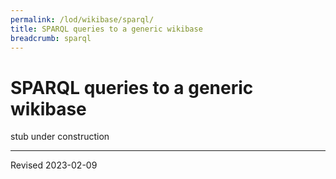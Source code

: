 ```yaml
---
permalink: /lod/wikibase/sparql/
title: SPARQL queries to a generic wikibase
breadcrumb: sparql
---
```


# SPARQL queries to a generic wikibase

stub under construction

----
Revised 2023-02-09

